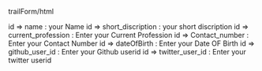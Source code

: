 trailForm/html

id => name : your Name
id => short_discription : your short discription
id => current_profession : Enter your Current Profession
id => Contact_number : Enter your Contact Number
id => dateOfBirth : Enter your Date OF Birth
id => github_user_id : Enter your Github userid
id => twitter_user_id : Enter your twitter userid